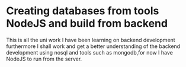 # Creating databases from tools NodeJS and build from backend  
This is all the uni work I have been learning on backend development furthermore I shall work and get a better understanding of the backend development 
using nosql and tools such as mongodb,for now I have NodeJS to run from the server.

